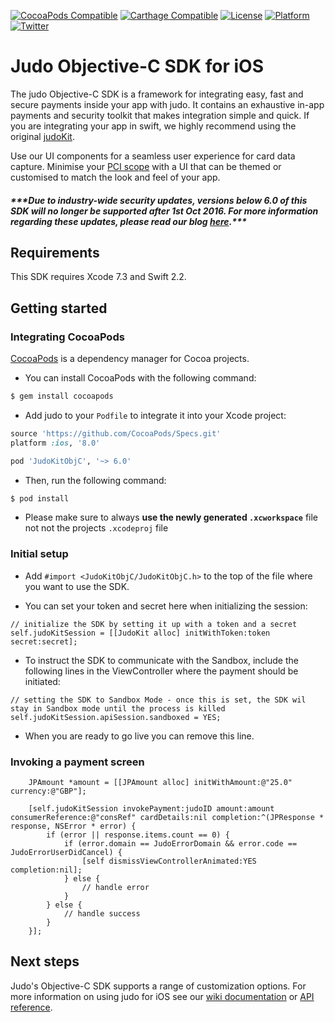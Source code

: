 [![CocoaPods Compatible](https://img.shields.io/cocoapods/v/JudoKitObjC.svg)](https://img.shields.io/cocoapods/v/JudoKitObjC.svg)
[![Carthage Compatible](https://img.shields.io/badge/Carthage-compatible-4BC51D.svg)](https://github.com/Carthage/Carthage)
[![License](https://img.shields.io/cocoapods/l/JudoKitObjC.svg)](http://http://cocoadocs.org/docsets/JudoKitObjC)
[![Platform](https://img.shields.io/cocoapods/p/JudoKitObjC.svg)](http://http://cocoadocs.org/docsets/JudoKitObjC)
[![Twitter](https://img.shields.io/badge/twitter-@JudoPayments-orange.svg)](http://twitter.com/JudoPayments)

# Judo Objective-C SDK for iOS

The judo Objective-C SDK is a framework for integrating easy, fast and secure payments inside your app with judo. It contains an exhaustive in-app payments and security toolkit that makes integration simple and quick. If you are integrating your app in swift, we highly recommend using the original [judoKit](https://github.com/judopay/JudoKit).

Use our UI components for a seamless user experience for card data capture. Minimise your [PCI scope](https://www.pcisecuritystandards.org/pci_security/completing_self_assessment) with a UI that can be themed or customised to match the look and feel of your app.

##### **\*\*\*Due to industry-wide security updates, versions below 6.0 of this SDK will no longer be supported after 1st Oct 2016. For more information regarding these updates, please read our blog [here](http://hub.judopay.com/pci31-security-updates/).*****

## Requirements

This SDK requires Xcode 7.3 and Swift 2.2.

## Getting started

### Integrating CocoaPods

[CocoaPods](http://cocoapods.org) is a dependency manager for Cocoa projects.

- You can install CocoaPods with the following command:

```bash
$ gem install cocoapods
```

- Add judo to your `Podfile` to integrate it into your Xcode project:

```ruby
source 'https://github.com/CocoaPods/Specs.git'
platform :ios, '8.0'

pod 'JudoKitObjC', '~> 6.0'
```

- Then, run the following command:

```bash
$ pod install
```

- Please make sure to always **use the newly generated `.xcworkspace`** file not not the projects `.xcodeproj` file

### Initial setup

- Add `#import <JudoKitObjC/JudoKitObjC.h>` to the top of the file where you want to use the SDK.

- You can set your token and secret here when initializing the session:

```objc
// initialize the SDK by setting it up with a token and a secret
self.judoKitSession = [[JudoKit alloc] initWithToken:token secret:secret];
```

- To instruct the SDK to communicate with the Sandbox, include the following lines in the ViewController where the payment should be initiated:

```objc
// setting the SDK to Sandbox Mode - once this is set, the SDK wil stay in Sandbox mode until the process is killed
self.judoKitSession.apiSession.sandboxed = YES;
```

- When you are ready to go live you can remove this line.

### Invoking a payment screen

```objc
    JPAmount *amount = [[JPAmount alloc] initWithAmount:@"25.0" currency:@"GBP"];
    
    [self.judoKitSession invokePayment:judoID amount:amount consumerReference:@"consRef" cardDetails:nil completion:^(JPResponse * response, NSError * error) {
        if (error || response.items.count == 0) {
            if (error.domain == JudoErrorDomain && error.code == JudoErrorUserDidCancel) {
                [self dismissViewControllerAnimated:YES completion:nil];
            } else {
	            // handle error
            }
        } else {
        	// handle success
        }
    }];
```

## Next steps

Judo's Objective-C SDK supports a range of customization options. For more information on using judo for iOS see our [wiki documentation](https://github.com/JudoPay/JudoKitObjC/wiki/) or [API reference](https://judopay.github.io/JudoKitObjC).

